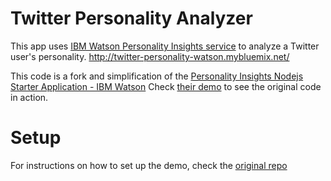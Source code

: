 # Twitter Personality Analyzer

This app uses [IBM Watson Personality Insights service](https://www.ibm.com/watson/services/personality-insights/) to analyze a Twitter user's personality.
http://twitter-personality-watson.mybluemix.net/

This code is a fork and simplification of the [Personality Insights Nodejs Starter Application - IBM Watson](https://github.com/watson-developer-cloud/personality-insights-nodejs)
Check [their demo](https://www.ibm.com/watson/services/personality-insights/) to see the original code in action.


# Setup

For instructions on how to set up the demo, check the [original repo](https://github.com/watson-developer-cloud/personality-insights-nodejs)
